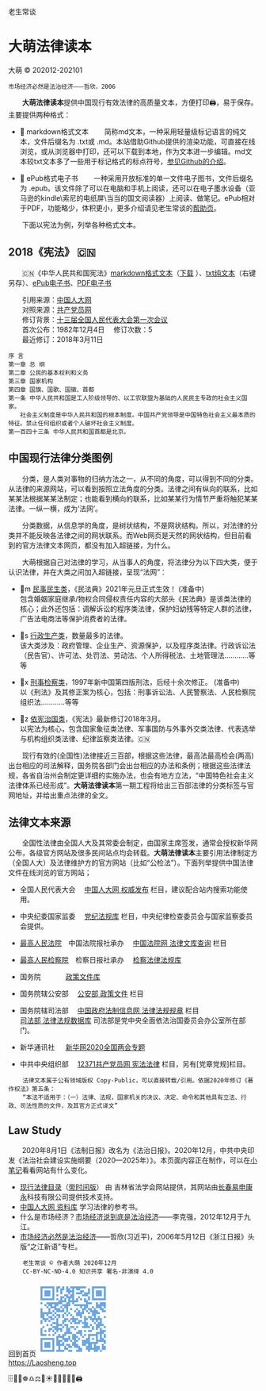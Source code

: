 老生常谈

大萌法律读本
=====================
大萌 © 202012-202101

	市场经济必然是法治经济———哲欣，2006

　　**大萌法律读本**提供中国现行有效法律的高质量文本，方便打印🖨，易于保存。主要提供两种格式：

+ 📑 markdown格式文本 　　简称md文本，一种采用轻量级标记语言的纯文本，文件后缀名为 .txt或 .md。本站借助Github提供的渲染功能，可直接在线浏览，或从浏览器中打印，还可以下载到本地，作为文本进一步编辑。md文本较txt文本多了一些用于标记格式的标点符号，[参见Github的介绍](https://docs.github.com/cn/free-pro-team@latest/github/writing-on-github "Github支持渲染的文本格式")。
 
+ 📖 ePub格式电子书 　　一种采用开放标准的单一文件电子图书，文件后缀名为 .epub。该文件除了可以在电脑和手机上阅读，还可以在电子墨水设备（亚马逊的kindle\索尼的电纸屏\当当的国文阅读器）上阅读、做笔记。ePub相对于PDF，功能略少，体积更小，更多介绍请见老生常谈的[帮助页](../author/helpweb.txt "markdown格式的帮助文本")。

　　下面以宪法为例，列举各种格式文本。

2018《宪法》 🇨🇳 
--------------

　　🇨🇳《中华人民共和国宪法》[markdown格式文本](201803-xianfa.txt "UTF8编码")（[下载](201803-xianfa.txt.md "下载后可用文本编辑器打开") ）、[txt纯文本](201803-xianfa-gbk.txt "GBK编码")（右键另存）、[ePub电子书](201803《宪法》.epub)、[PDF电子书](201803《宪法》.pdf)

　　引用来源：[中国人大网](http://www.npc.gov.cn/npc/c505/201803/e87e5cd7c1ce46ef866f4ec8e2d709ea.shtml )  
　　对照来源：[共产党员网](http://news.12371.cn/2018/03/22/ARTI1521673331685307.shtml )  
　　修订背景：[十三届全国人民代表大会第一次会议](http://www.npc.gov.cn/zgrdw/npc/lfzt/rlyw/node_33714.htm)  
　　首次公布：1982年12月4日　	修订次数：5  
　　最近修订：2018年3月11日　	

	序 言
	第一章 总 纲
	第二章 公民的基本权利和义务
	第三章 国家机构
	第四章 国旗、国歌、国徽、首都
	第一条 中华人民共和国是工人阶级领导的、以工农联盟为基础的人民民主专政的社会主义国家。
	　　社会主义制度是中华人民共和国的根本制度。中国共产党领导是中国特色社会主义最本质的特征。禁止任何组织或者个人破坏社会主义制度。
	第一百四十三条 中华人民共和国首都是北京。


中国现行法律分类图例
-------------------

　　分类，是人类对事物的归纳方法之一，从不同的角度，可以得到不同的分类。从法律的来源网站，可以看到按照立法角度的分类。法律之间有纵向的联系，比如某某法根据某某法制定；也能看到横向的联系，比如某某行为情节严重将触犯某某法律。一纵一横，成为‘法网’。

　　分类数据，从信息学的角度，是树状结构，不是网状结构。所以，对法律的分类并不能反映各法律之间的网状联系。而Web网页是天然的网状结构，但目前看到的官方法律文本网页，都没有加入超链接，为什么。

　　大萌根据自己对法律的学习，从当事人的角度，将法律分为以下四大类，便于认识法律，并在大类之间加入超链接，呈现“法网”：

+ 📙m [民事民生类](index2.html#minshi "法治基石，助力百姓")，《民法典》2021年元旦正式生效！ (准备中)  
	包含婚姻家庭继承/物权合同侵权责任内容的大部头《民法典》是该类法律的核心；此外还包括：调解诉讼的程序类法律，保护妇幼残等特定人群的法律，广告法电商法等保护消费者的法律。

+ 📗s [行政生产类](index2.html#shengchan "各行各业，按部就班")，数量最多的法律。  
	该大类涉及：政府管理、企业生产、资源保护，以及程序类法律。行政诉讼法（民告官）、许可法、处罚法、劳动法、个人所得税法、土地管理法…………等等

+ 📘x [刑事检察类](index2.html#xingshi "大国重典，仍在修正")，1997年新中国第四版刑法，后经十余次修正。 (准备中)  
	以《刑法》及其修正案为核心，包括：刑事诉讼法、人民警察法、人民检察院组织法…………等等

+ 🌅z [依宪治国类](index2.html#zhiguo "依宪治国，立国之本")，《宪法》最新修订2018年3月。  
	以宪法为核心，包含国家象征类法律、军事国防与外事外交类法律、代表选举与机构组织类法律、纪律监察类法律。🇨🇳

　　现行有效的(全国性)法律接近三百部，根据这些法律，最高法最高检会(两高)出台相应的司法解释，国务院各部门会出台相应的办法和条例；根据这些法律法规，各省自治州会制定更详细的实施办法，也会有地方立法，“中国特色社会主义法律体系已经形成”。**大萌法律读本**第一期工程将给出三百部法律的分类标签与官网地址，并给出重点法律的全文。


法律文本来源
-------------

　　全国性法律由全国人大及其常委会制定，由国家主席签发，通常会授权新华网公布，各级官方网站及很多民间站点均会转载。**大萌法律读本**主要引用法律制定方（全国人大）及法律维护方的官方网站（比如“公检法”）。下面列举提供中国法律文件在线浏览的官方网站；

* 全国人民代表大会　	[中国人大网 权威发布](http://www.npc.gov.cn/npc/c12435/list.shtml) 栏目，建议配合站内搜索功能使用。
* 中央纪委国家监委　	[党纪法规库](http://www.ccdi.gov.cn/fgk/index ) 栏目，中央纪律检查委员会与国家监察委员会提供。
* [最高人民法院](http://www.court.gov.cn )　中国法院报社承办　	[中国法院网 法律文库查询](https://www.chinacourt.org/law.shtml) 栏目
* [最高人民检察院](https://www.spp.gov.cn )　检察日报社承办　	[检察法律法规库](https://www.spp.gov.cn/spp/flfgk )  

* 国务院 　　　 	[政策文件库](http://www.gov.cn/zhengce/zhengcewenjianku )
* 国务院辖公安部　	[公安部 政策文件](https://www.mps.gov.cn/n6557558/index.html) 栏目
* 国务院辖司法部　	[中国政府法制信息网 法律法规规章](http://www.moj.gov.cn/Department/node_592.html) 栏目  
[司法部 法律法规数据库](http://search.chinalaw.gov.cn/search2.html) 司法部是党中央全面依法治国委员会办公室所在部门。

* 新华通讯社 　 	[新华网2020全国两会专题](http://www.xinhuanet.com/politics/2020lh )
* 中共中央组织部　	[12371共产党员网 宪法法律](http://www.12371.cn/special/falv ) 栏目，另有[党章党规]栏目。

```
	法律文本属于公有领域版权 Copy-Public，可以直接转载/引用。依据2020年修订《著作权法》第五条：
	“本法不适用于：（一）法律、法规，国家机关的决议、决定、命令和其他具有立法、行政、司法性质的文件，及其官方正式译文”
```


Law Study
----------

　　2020年8月1日《法制日报》改名为《法治日报》。2020年12月，中共中央印发《法治社会建设实施纲要（2020—2025年）》。本页面内容正在制作，可以在[小笔记](/broad/blog.txt "建站小笔记")看看网站有什么变化。
<!-- + [自己打官司要做什么准备？]() （准备中）-->


* [现行法律目录](http://www.jlfxhw.com/flml/2475.jhtml)（[带时间版](http://jlfxhw.com/flmlnew/index.jhtml)） 由 吉林省法学会网站提供，其网站由[长春易申康永](http://www.jlssp.com.cn/qyzy/enterprise/55.html)科技有限公司提供技术支持。
* [中国人大网 资料库](http://www.npc.gov.cn/npc/zlk/list.shtml) 学习法律的参考书。
* 什么是市场经济？[市场经济说到底是法治经济](http://finance.sina.com.cn/china/20121230/041914157371.shtml "时任副总理李克强在区域发展与改革座谈会上的发言")——李克强，2012年12月于九江。
* [市场经济必然是法治经济](http://zjrb.zjol.com.cn/html/2006-05/12/content_95276.htm "时任省委书记习近平发文")——哲欣(习近平)，2006年5月12日《浙江日报》头版“之江新语”专栏。

```
	老生常谈 © 作者大萌 2020年12月
	CC-BY-NC-ND-4.0 知识共享 署名-非演绎 4.0
```
回到首页<a href=".." title="返回老生常谈首页"><img src="../indexQR-Blue.png" /></a>  
https://Laosheng.top  
<!-- Global site tag (gtag.js) - Google Analytics -->
<script async src="https://www.googletagmanager.com/gtag/js?id=UA-179794713-1"></script>
<script>  window.dataLayer = window.dataLayer || [];
  function gtag(){dataLayer.push(arguments);}
  gtag('js', new Date());  gtag('config', 'UA-179794713-1');
</script>
🗄️📃📑☸️♎⚖️🌅☀️📕📘📗📙📖🖨️
